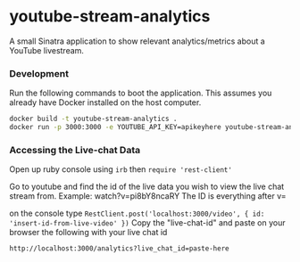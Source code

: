 # youtube-stream-analytics

A small Sinatra application to show relevant analytics/metrics about a
YouTube livestream.

### Development

Run the following commands to boot the application. This assumes you
already have Docker installed on the host computer.

```bash
docker build -t youtube-stream-analytics .
docker run -p 3000:3000 -e YOUTUBE_API_KEY=apikeyhere youtube-stream-analytics
```
### Accessing the Live-chat Data

Open up ruby console using ` irb ` 
then ` require 'rest-client' `

Go to youtube and find the id of the live data you wish to view the live chat stream from. 
Example: watch?v=pi8bY8ncaRY
The ID is everything after v= 

on the console type 
``` RestClient.post('localhost:3000/video', { id: 'insert-id-from-live-video' }) ```
Copy the "live-chat-id" and paste on your browser the following with your live chat id

``` http://localhost:3000/analytics?live_chat_id=paste-here ```

